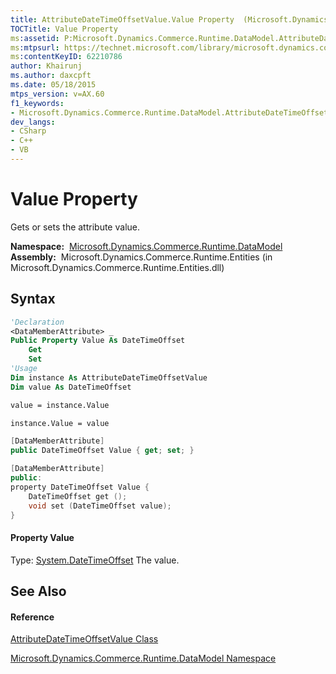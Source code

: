 ```yaml
---
title: AttributeDateTimeOffsetValue.Value Property  (Microsoft.Dynamics.Commerce.Runtime.DataModel)
TOCTitle: Value Property
ms:assetid: P:Microsoft.Dynamics.Commerce.Runtime.DataModel.AttributeDateTimeOffsetValue.Value
ms:mtpsurl: https://technet.microsoft.com/library/microsoft.dynamics.commerce.runtime.datamodel.attributedatetimeoffsetvalue.value(v=AX.60)
ms:contentKeyID: 62210786
author: Khairunj
ms.author: daxcpft
ms.date: 05/18/2015
mtps_version: v=AX.60
f1_keywords:
- Microsoft.Dynamics.Commerce.Runtime.DataModel.AttributeDateTimeOffsetValue.Value
dev_langs:
- CSharp
- C++
- VB
---
```


# Value Property

Gets or sets the attribute value.

**Namespace:**  [Microsoft.Dynamics.Commerce.Runtime.DataModel](microsoft-dynamics-commerce-runtime-datamodel-namespace.md)  
**Assembly:**  Microsoft.Dynamics.Commerce.Runtime.Entities (in Microsoft.Dynamics.Commerce.Runtime.Entities.dll)

## Syntax

``` vb
'Declaration
<DataMemberAttribute> _
Public Property Value As DateTimeOffset
    Get
    Set
'Usage
Dim instance As AttributeDateTimeOffsetValue
Dim value As DateTimeOffset

value = instance.Value

instance.Value = value
```

``` csharp
[DataMemberAttribute]
public DateTimeOffset Value { get; set; }
```

``` c++
[DataMemberAttribute]
public:
property DateTimeOffset Value {
    DateTimeOffset get ();
    void set (DateTimeOffset value);
}
```

#### Property Value

Type: [System.DateTimeOffset](https://technet.microsoft.com/library/bb341783\(v=ax.60\))  
The value.  

## See Also

#### Reference

[AttributeDateTimeOffsetValue Class](attributedatetimeoffsetvalue-class-microsoft-dynamics-commerce-runtime-datamodel.md)

[Microsoft.Dynamics.Commerce.Runtime.DataModel Namespace](microsoft-dynamics-commerce-runtime-datamodel-namespace.md)


